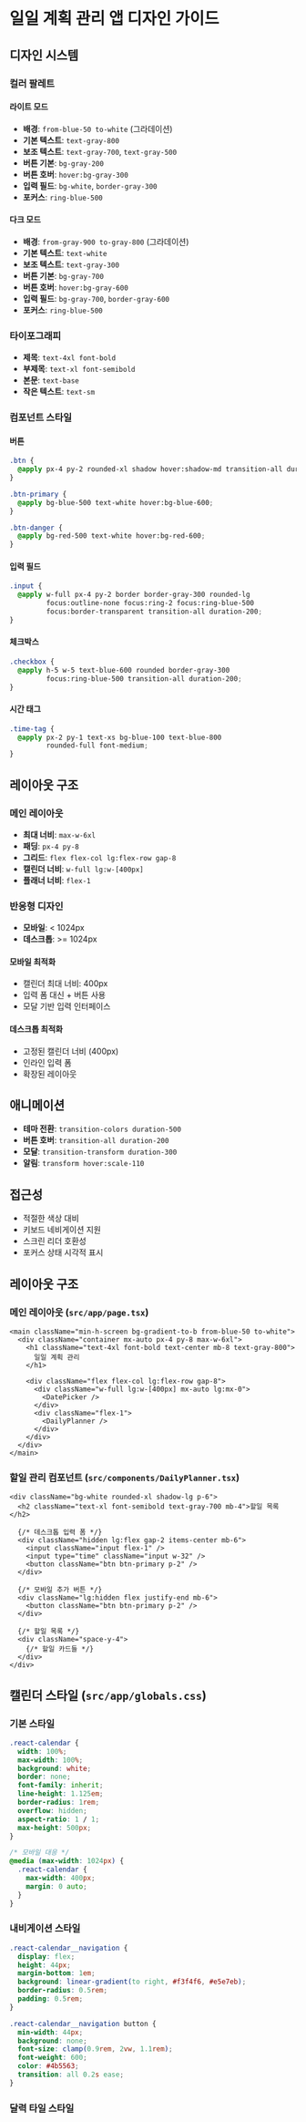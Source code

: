 # 일일 계획 관리 앱 디자인 가이드

## 디자인 시스템

### 컬러 팔레트

#### 라이트 모드
- **배경**: `from-blue-50 to-white` (그라데이션)
- **기본 텍스트**: `text-gray-800`
- **보조 텍스트**: `text-gray-700`, `text-gray-500`
- **버튼 기본**: `bg-gray-200`
- **버튼 호버**: `hover:bg-gray-300`
- **입력 필드**: `bg-white`, `border-gray-300`
- **포커스**: `ring-blue-500`

#### 다크 모드
- **배경**: `from-gray-900 to-gray-800` (그라데이션)
- **기본 텍스트**: `text-white`
- **보조 텍스트**: `text-gray-300`
- **버튼 기본**: `bg-gray-700`
- **버튼 호버**: `hover:bg-gray-600`
- **입력 필드**: `bg-gray-700`, `border-gray-600`
- **포커스**: `ring-blue-500`

### 타이포그래피
- **제목**: `text-4xl font-bold`
- **부제목**: `text-xl font-semibold`
- **본문**: `text-base`
- **작은 텍스트**: `text-sm`

### 컴포넌트 스타일

#### 버튼
```css
.btn {
  @apply px-4 py-2 rounded-xl shadow hover:shadow-md transition-all duration-200;
}

.btn-primary {
  @apply bg-blue-500 text-white hover:bg-blue-600;
}

.btn-danger {
  @apply bg-red-500 text-white hover:bg-red-600;
}
```

#### 입력 필드
```css
.input {
  @apply w-full px-4 py-2 border border-gray-300 rounded-lg 
         focus:outline-none focus:ring-2 focus:ring-blue-500 
         focus:border-transparent transition-all duration-200;
}
```

#### 체크박스
```css
.checkbox {
  @apply h-5 w-5 text-blue-600 rounded border-gray-300 
         focus:ring-blue-500 transition-all duration-200;
}
```

#### 시간 태그
```css
.time-tag {
  @apply px-2 py-1 text-xs bg-blue-100 text-blue-800 
         rounded-full font-medium;
}
```

## 레이아웃 구조

### 메인 레이아웃
- **최대 너비**: `max-w-6xl`
- **패딩**: `px-4 py-8`
- **그리드**: `flex flex-col lg:flex-row gap-8`
- **캘린더 너비**: `w-full lg:w-[400px]`
- **플래너 너비**: `flex-1`

### 반응형 디자인
- **모바일**: < 1024px
- **데스크톱**: >= 1024px

#### 모바일 최적화
- 캘린더 최대 너비: 400px
- 입력 폼 대신 + 버튼 사용
- 모달 기반 입력 인터페이스

#### 데스크톱 최적화
- 고정된 캘린더 너비 (400px)
- 인라인 입력 폼
- 확장된 레이아웃

## 애니메이션
- **테마 전환**: `transition-colors duration-500`
- **버튼 호버**: `transition-all duration-200`
- **모달**: `transition-transform duration-300`
- **알림**: `transform hover:scale-110`

## 접근성
- 적절한 색상 대비
- 키보드 네비게이션 지원
- 스크린 리더 호환성
- 포커스 상태 시각적 표시

## 레이아웃 구조

### 메인 레이아웃 (`src/app/page.tsx`)
```tsx
<main className="min-h-screen bg-gradient-to-b from-blue-50 to-white">
  <div className="container mx-auto px-4 py-8 max-w-6xl">
    <h1 className="text-4xl font-bold text-center mb-8 text-gray-800">
      일일 계획 관리
    </h1>
    
    <div className="flex flex-col lg:flex-row gap-8">
      <div className="w-full lg:w-[400px] mx-auto lg:mx-0">
        <DatePicker />
      </div>
      <div className="flex-1">
        <DailyPlanner />
      </div>
    </div>
  </div>
</main>
```

### 할일 관리 컴포넌트 (`src/components/DailyPlanner.tsx`)
```tsx
<div className="bg-white rounded-xl shadow-lg p-6">
  <h2 className="text-xl font-semibold text-gray-700 mb-4">할일 목록</h2>
  
  {/* 데스크톱 입력 폼 */}
  <div className="hidden lg:flex gap-2 items-center mb-6">
    <input className="input flex-1" />
    <input type="time" className="input w-32" />
    <button className="btn btn-primary p-2" />
  </div>

  {/* 모바일 추가 버튼 */}
  <div className="lg:hidden flex justify-end mb-6">
    <button className="btn btn-primary p-2" />
  </div>

  {/* 할일 목록 */}
  <div className="space-y-4">
    {/* 할일 카드들 */}
  </div>
</div>
```

## 캘린더 스타일 (`src/app/globals.css`)

### 기본 스타일
```css
.react-calendar {
  width: 100%;
  max-width: 100%;
  background: white;
  border: none;
  font-family: inherit;
  line-height: 1.125em;
  border-radius: 1rem;
  overflow: hidden;
  aspect-ratio: 1 / 1;
  max-height: 500px;
}

/* 모바일 대응 */
@media (max-width: 1024px) {
  .react-calendar {
    max-width: 400px;
    margin: 0 auto;
  }
}
```

### 내비게이션 스타일
```css
.react-calendar__navigation {
  display: flex;
  height: 44px;
  margin-bottom: 1em;
  background: linear-gradient(to right, #f3f4f6, #e5e7eb);
  border-radius: 0.5rem;
  padding: 0.5rem;
}

.react-calendar__navigation button {
  min-width: 44px;
  background: none;
  font-size: clamp(0.9rem, 2vw, 1.1rem);
  font-weight: 600;
  color: #4b5563;
  transition: all 0.2s ease;
}
```

### 달력 타일 스타일
```